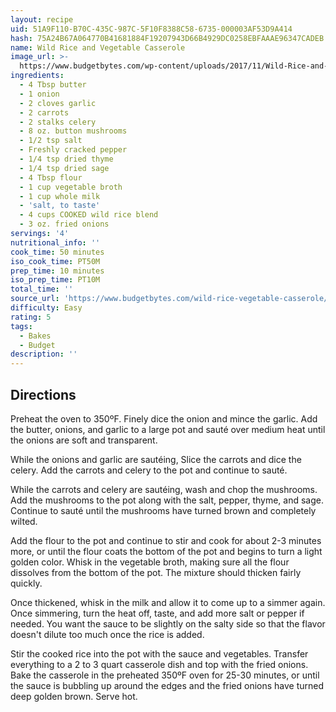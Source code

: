 ```yaml
---
layout: recipe
uid: 51A9F110-B70C-435C-987C-5F10F8388C58-6735-000003AF53D9A414
hash: 75A24B67A064770B41681884F19207943D66B4929DC0258EBFAAAE96347CADEB
name: Wild Rice and Vegetable Casserole
image_url: >-
  https://www.budgetbytes.com/wp-content/uploads/2017/11/Wild-Rice-and-Vegetabel-Casserole-V1-Recovered-300x400.jpg
ingredients:
  - 4 Tbsp butter
  - 1 onion
  - 2 cloves garlic
  - 2 carrots
  - 2 stalks celery
  - 8 oz. button mushrooms
  - 1/2 tsp salt
  - Freshly cracked pepper
  - 1/4 tsp dried thyme
  - 1/4 tsp dried sage
  - 4 Tbsp flour
  - 1 cup vegetable broth
  - 1 cup whole milk
  - 'salt, to taste'
  - 4 cups COOKED wild rice blend
  - 3 oz. fried onions
servings: '4'
nutritional_info: ''
cook_time: 50 minutes
iso_cook_time: PT50M
prep_time: 10 minutes
iso_prep_time: PT10M
total_time: ''
source_url: 'https://www.budgetbytes.com/wild-rice-vegetable-casserole/'
difficulty: Easy
rating: 5
tags:
  - Bakes
  - Budget
description: ''
---
```

## Directions

Preheat the oven to 350ºF. Finely dice the onion and mince the garlic. Add the butter, onions, and garlic to a large pot and sauté over medium heat until the onions are soft and transparent.

While the onions and garlic are sautéing, Slice the carrots and dice the celery. Add the carrots and celery to the pot and continue to sauté.

While the carrots and celery are sautéing, wash and chop the mushrooms. Add the mushrooms to the pot along with the salt, pepper, thyme, and sage. Continue to sauté until the mushrooms have turned brown and completely wilted.

Add the flour to the pot and continue to stir and cook for about 2-3 minutes more, or until the flour coats the bottom of the pot and begins to turn a light golden color. Whisk in the vegetable broth, making sure all the flour dissolves from the bottom of the pot. The mixture should thicken fairly quickly.

Once thickened, whisk in the milk and allow it to come up to a simmer again. Once simmering, turn the heat off, taste, and add more salt or pepper if needed. You want the sauce to be slightly on the salty side so that the flavor doesn't dilute too much once the rice is added.

Stir the cooked rice into the pot with the sauce and vegetables. Transfer everything to a 2 to 3 quart casserole dish and top with the fried onions. Bake the casserole in the preheated 350ºF oven for 25-30 minutes, or until the sauce is bubbling up around the edges and the fried onions have turned deep golden brown. Serve hot.
